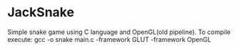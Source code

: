 # JackSnake
Simple snake game using C language and OpenGL(old pipeline).
To compile execute:
    gcc -o snake main.c -framework GLUT -framework OpenGL
